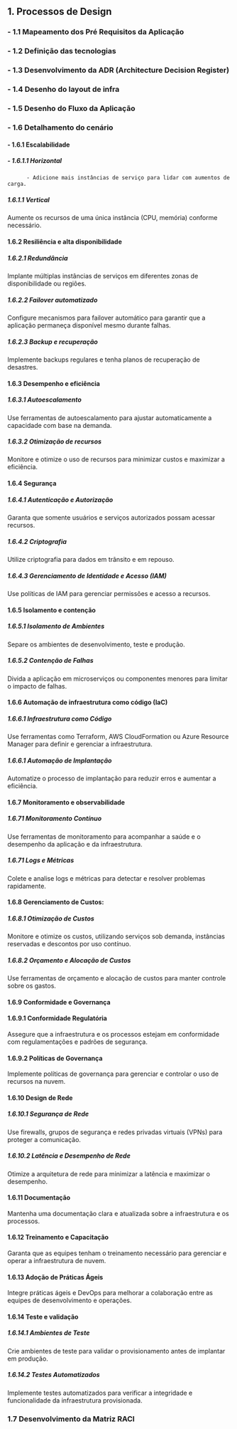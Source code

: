 ##  1. Processos de Design

### - 1.1 Mapeamento dos Pré Requisitos da Aplicação
### - 1.2 Definição das tecnologias
### - 1.3 Desenvolvimento da ADR (Architecture Decision Register)
### - 1.4 Desenho do layout de infra
### - 1.5 Desenho do Fluxo da Aplicação
### - 1.6 Detalhamento do cenário
####  - 1.6.1 Escalabilidade
#####   - 1.6.1.1 Horizontal
          - Adicione mais instâncias de serviço para lidar com aumentos de carga.
##### 1.6.1.1 Vertical
Aumente os recursos de uma única instância (CPU, memória) conforme necessário.
#### 1.6.2 Resiliência e alta disponibilidade
##### 1.6.2.1 Redundância
Implante múltiplas instâncias de serviços em diferentes zonas de disponibilidade ou regiões.
##### 1.6.2.2 Failover automatizado
Configure mecanismos para failover automático para garantir que a aplicação permaneça disponível mesmo durante falhas.
##### 1.6.2.3 Backup e recuperação
Implemente backups regulares e tenha planos de recuperação de desastres.
#### 1.6.3 Desempenho e eficiência
##### 1.6.3.1 Autoescalamento
Use ferramentas de autoescalamento para ajustar automaticamente a capacidade com base na demanda.
##### 1.6.3.2 Otimização de recursos
Monitore e otimize o uso de recursos para minimizar custos e maximizar a eficiência.
#### 1.6.4 Segurança
##### 1.6.4.1 Autenticação e Autorização
Garanta que somente usuários e serviços autorizados possam acessar recursos.
##### 1.6.4.2 Criptografia
Utilize criptografia para dados em trânsito e em repouso.
##### 1.6.4.3 Gerenciamento de Identidade e Acesso (IAM)
Use políticas de IAM para gerenciar permissões e acesso a recursos.
#### 1.6.5 Isolamento e contenção
##### 1.6.5.1 Isolamento de Ambientes
Separe os ambientes de desenvolvimento, teste e produção.
##### 1.6.5.2 Contenção de Falhas
Divida a aplicação em microserviços ou componentes menores para limitar o impacto de falhas.
#### 1.6.6 Automação de infraestrutura como código (IaC)
##### 1.6.6.1 Infraestrutura como Código
Use ferramentas como Terraform, AWS CloudFormation ou Azure Resource Manager para definir e gerenciar a infraestrutura.
##### 1.6.6.1 Automação de Implantação
Automatize o processo de implantação para reduzir erros e aumentar a eficiência.
#### 1.6.7 Monitoramento e observabilidade
##### 1.6.71 Monitoramento Contínuo
Use ferramentas de monitoramento para acompanhar a saúde e o desempenho da aplicação e da infraestrutura.
##### 1.6.71 Logs e Métricas
Colete e analise logs e métricas para detectar e resolver problemas rapidamente.
#### 1.6.8 Gerenciamento de Custos:
##### 1.6.8.1 Otimização de Custos
Monitore e otimize os custos, utilizando serviços sob demanda, instâncias reservadas e descontos por uso contínuo.
##### 1.6.8.2 Orçamento e Alocação de Custos
   Use ferramentas de orçamento e alocação de custos para manter controle sobre os gastos.
   #### 1.6.9 Conformidade e Governança
   #### 1.6.9.1 Conformidade Regulatória
   Assegure que a infraestrutura e os processos estejam em conformidade com regulamentações e padrões de segurança.
   #### 1.6.9.2 Políticas de Governança
   Implemente políticas de governança para gerenciar e controlar o uso de recursos na nuvem.
   #### 1.6.10 Design de Rede
   ##### 1.6.10.1 Segurança de Rede
   Use firewalls, grupos de segurança e redes privadas virtuais (VPNs) para proteger a comunicação.
   ##### 1.6.10.2 Latência e Desempenho de Rede
   Otimize a arquitetura de rede para minimizar a latência e maximizar o desempenho.
   #### 1.6.11 Documentação
   Mantenha uma documentação clara e atualizada sobre a infraestrutura e os processos.
   #### 1.6.12 Treinamento e Capacitação
   Garanta que as equipes tenham o treinamento necessário para gerenciar e operar a infraestrutura de nuvem.
   #### 1.6.13 Adoção de Práticas Ágeis
   Integre práticas ágeis e DevOps para melhorar a colaboração entre as equipes de desenvolvimento e operações.
   #### 1.6.14 Teste e validação
   ##### 1.6.14.1 Ambientes de Teste
   Crie ambientes de teste para validar o provisionamento antes de implantar em produção.
   ##### 1.6.14.2 Testes Automatizados
   Implemente testes automatizados para verificar a integridade e funcionalidade da infraestrutura provisionada.

   ### 1.7 Desenvolvimento da Matriz RACI